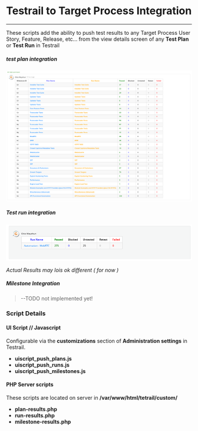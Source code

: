# Testrail to Target Process Integration
--------------------------------------
These scripts  add the ability to push test results to any Target Process User Story, Feature, Release, etc... from the view details screen of any **Test Plan** or **Test Run** in Testrail

##### *test plan integration*
![](tr-tp-integration.png)


##### *Test run integration*
![](tp-test-runs.png)

*Actual Results may lois ok different ( for now )*


##### *Milestone Integration*

> --TODO not implemented yet!




### Script Details

#### UI Script // Javascript 
Configurable via the **customizations** section of **Administration settings** in Testrail.

* **uiscript_push_plans.js**
* **uiscript_push_runs.js**
* **uiscript_push_milestones.js**


#### PHP Server scripts 
These scripts are located on server in **/var/www/html/tetrail/custom/**

* **plan-results.php**
* **run-results.php**
* **milestone-results.php**
